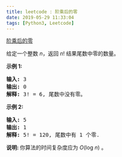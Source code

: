 ```yaml
---
title: leetcode : 阶乘后的零
date: 2019-05-29 11:33:04
tags: [Python3, Leetcode]
---
```


[阶乘后的零](https://leetcode-cn.com/problems/factorial-trailing-zeroes/)

<p>给定一个整数 <em>n</em>，返回 <em>n</em>! 结果尾数中零的数量。</p>

<!-- more -->

<p><strong>示例 1:</strong></p>

<pre><strong>输入:</strong> 3
<strong>输出:</strong> 0
<strong>解释:</strong>&nbsp;3! = 6, 尾数中没有零。</pre>

<p><strong>示例&nbsp;2:</strong></p>

<pre><strong>输入:</strong> 5
<strong>输出:</strong> 1
<strong>解释:</strong>&nbsp;5! = 120, 尾数中有 1 个零.</pre>

<p><strong>说明: </strong>你算法的时间复杂度应为&nbsp;<em>O</em>(log&nbsp;<em>n</em>)<em>&nbsp;</em>。</p>
